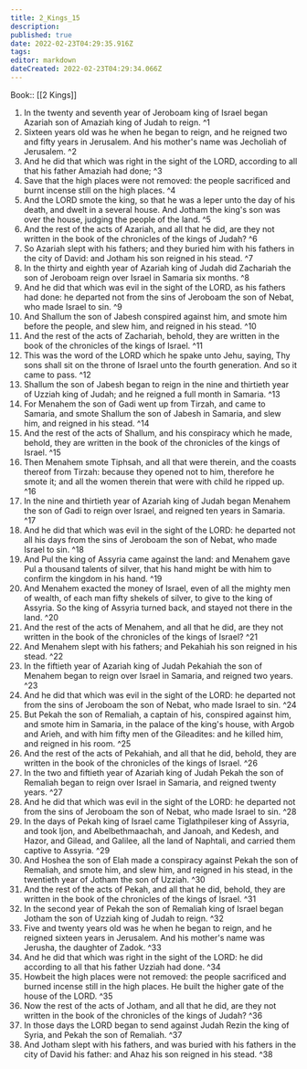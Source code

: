 ```yaml
---
title: 2_Kings_15
description: 
published: true
date: 2022-02-23T04:29:35.916Z
tags: 
editor: markdown
dateCreated: 2022-02-23T04:29:34.066Z
---
```


 Book:: [[2 Kings]]
 1. In the twenty and seventh year of Jeroboam king of Israel began Azariah son of Amaziah king of Judah to reign. ^1
 2. Sixteen years old was he when he began to reign, and he reigned two and fifty years in Jerusalem. And his mother's name was Jecholiah of Jerusalem. ^2
 3. And he did that which was right in the sight of the LORD, according to all that his father Amaziah had done; ^3
 4. Save that the high places were not removed: the people sacrificed and burnt incense still on the high places. ^4
 5. And the LORD smote the king, so that he was a leper unto the day of his death, and dwelt in a several house. And Jotham the king's son was over the house, judging the people of the land. ^5
 6. And the rest of the acts of Azariah, and all that he did, are they not written in the book of the chronicles of the kings of Judah? ^6
 7. So Azariah slept with his fathers; and they buried him with his fathers in the city of David: and Jotham his son reigned in his stead. ^7
 8. In the thirty and eighth year of Azariah king of Judah did Zachariah the son of Jeroboam reign over Israel in Samaria six months. ^8
 9. And he did that which was evil in the sight of the LORD, as his fathers had done: he departed not from the sins of Jeroboam the son of Nebat, who made Israel to sin. ^9
 10. And Shallum the son of Jabesh conspired against him, and smote him before the people, and slew him, and reigned in his stead. ^10
 11. And the rest of the acts of Zachariah, behold, they are written in the book of the chronicles of the kings of Israel. ^11
 12. This was the word of the LORD which he spake unto Jehu, saying, Thy sons shall sit on the throne of Israel unto the fourth generation. And so it came to pass. ^12
 13. Shallum the son of Jabesh began to reign in the nine and thirtieth year of Uzziah king of Judah; and he reigned a full month in Samaria. ^13
 14. For Menahem the son of Gadi went up from Tirzah, and came to Samaria, and smote Shallum the son of Jabesh in Samaria, and slew him, and reigned in his stead. ^14
 15. And the rest of the acts of Shallum, and his conspiracy which he made, behold, they are written in the book of the chronicles of the kings of Israel. ^15
 16. Then Menahem smote Tiphsah, and all that were therein, and the coasts thereof from Tirzah: because they opened not to him, therefore he smote it; and all the women therein that were with child he ripped up. ^16
 17. In the nine and thirtieth year of Azariah king of Judah began Menahem the son of Gadi to reign over Israel, and reigned ten years in Samaria. ^17
 18. And he did that which was evil in the sight of the LORD: he departed not all his days from the sins of Jeroboam the son of Nebat, who made Israel to sin. ^18
 19. And Pul the king of Assyria came against the land: and Menahem gave Pul a thousand talents of silver, that his hand might be with him to confirm the kingdom in his hand. ^19
 20. And Menahem exacted the money of Israel, even of all the mighty men of wealth, of each man fifty shekels of silver, to give to the king of Assyria. So the king of Assyria turned back, and stayed not there in the land. ^20
 21. And the rest of the acts of Menahem, and all that he did, are they not written in the book of the chronicles of the kings of Israel? ^21
 22. And Menahem slept with his fathers; and Pekahiah his son reigned in his stead. ^22
 23. In the fiftieth year of Azariah king of Judah Pekahiah the son of Menahem began to reign over Israel in Samaria, and reigned two years. ^23
 24. And he did that which was evil in the sight of the LORD: he departed not from the sins of Jeroboam the son of Nebat, who made Israel to sin. ^24
 25. But Pekah the son of Remaliah, a captain of his, conspired against him, and smote him in Samaria, in the palace of the king's house, with Argob and Arieh, and with him fifty men of the Gileadites: and he killed him, and reigned in his room. ^25
 26. And the rest of the acts of Pekahiah, and all that he did, behold, they are written in the book of the chronicles of the kings of Israel. ^26
 27. In the two and fiftieth year of Azariah king of Judah Pekah the son of Remaliah began to reign over Israel in Samaria, and reigned twenty years. ^27
 28. And he did that which was evil in the sight of the LORD: he departed not from the sins of Jeroboam the son of Nebat, who made Israel to sin. ^28
 29. In the days of Pekah king of Israel came Tiglathpileser king of Assyria, and took Ijon, and Abelbethmaachah, and Janoah, and Kedesh, and Hazor, and Gilead, and Galilee, all the land of Naphtali, and carried them captive to Assyria. ^29
 30. And Hoshea the son of Elah made a conspiracy against Pekah the son of Remaliah, and smote him, and slew him, and reigned in his stead, in the twentieth year of Jotham the son of Uzziah. ^30
 31. And the rest of the acts of Pekah, and all that he did, behold, they are written in the book of the chronicles of the kings of Israel. ^31
 32. In the second year of Pekah the son of Remaliah king of Israel began Jotham the son of Uzziah king of Judah to reign. ^32
 33. Five and twenty years old was he when he began to reign, and he reigned sixteen years in Jerusalem. And his mother's name was Jerusha, the daughter of Zadok. ^33
 34. And he did that which was right in the sight of the LORD: he did according to all that his father Uzziah had done. ^34
 35. Howbeit the high places were not removed: the people sacrificed and burned incense still in the high places. He built the higher gate of the house of the LORD. ^35
 36. Now the rest of the acts of Jotham, and all that he did, are they not written in the book of the chronicles of the kings of Judah? ^36
 37. In those days the LORD began to send against Judah Rezin the king of Syria, and Pekah the son of Remaliah. ^37
 38. And Jotham slept with his fathers, and was buried with his fathers in the city of David his father: and Ahaz his son reigned in his stead. ^38
